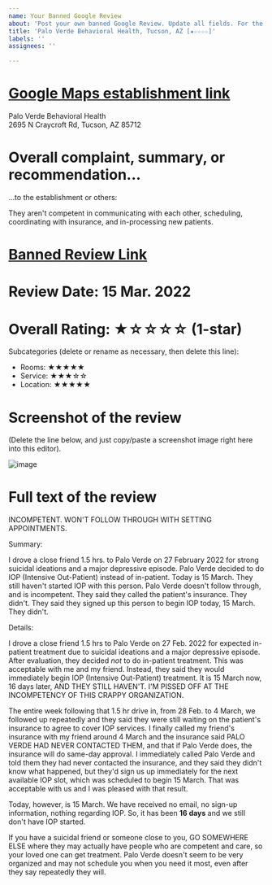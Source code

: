 ```yaml
---
name: Your Banned Google Review
about: 'Post your own banned Google Review. Update all fields. For the title, use "Establishment name, City, State (or country)". For the star rating, copy/paste the characters as needed. Ex: ★★☆☆☆ (2-stars).'
title: 'Palo Verde Behavioral Health, Tucson, AZ [★☆☆☆☆]'
labels: ''
assignees: ''

---
```


# [Google Maps establishment link](https://goo.gl/maps/fGYfTf8Mp9SkwCuN6)

Palo Verde Behavioral Health  
2695 N Craycroft Rd, Tucson, AZ 85712


# Overall complaint, summary, or recommendation...
...to the establishment or others:

They aren't competent in communicating with each other, scheduling, coordinating with insurance, and in-processing new patients.


# [Banned Review Link](https://goo.gl/maps/am9zJfNpE95JA1w98)


# Review Date: 15 Mar. 2022


# Overall Rating: ★☆☆☆☆ (1-star)
Subcategories (delete or rename as necessary, then delete this line):
- Rooms:        ★★★★★
- Service:      ★★★☆☆
- Location:     ★★★★★


# Screenshot of the review
(Delete the line below, and just copy/paste a screenshot image right here into this editor).

![image](https://user-images.githubusercontent.com/6842199/159361882-3120c351-46aa-42fc-ac11-96154378fdbb.png)


# Full text of the review

INCOMPETENT. WON'T FOLLOW THROUGH WITH SETTING APPOINTMENTS.

Summary:

I drove a close friend 1.5 hrs. to Palo Verde on 27 February 2022 for strong suicidal ideations and a major depressive episode. Palo Verde decided to do IOP (Intensive Out-Patient) instead of in-patient. Today is 15 March. They still haven't started IOP with this person. Palo Verde doesn't follow through, and is incompetent. They said they called the patient's insurance. They didn't. They said they signed up this person to begin IOP today, 15 March. They didn't.

Details:

I drove a close friend 1.5 hrs to Palo Verde on 27 Feb. 2022 for expected in-patient treatment due to suicidal ideations and a major depressive episode. After evaluation, they decided *not* to do in-patient treatment. This was acceptable with me and my friend. Instead, they said they would immediately begin IOP (Intensive Out-Patient) treatment. It is 15 March now, 16 days later, AND THEY STILL HAVEN'T. I'M PISSED OFF AT THE INCOMPETENCY OF THIS CRAPPY ORGANIZATION.

The entire week following that 1.5 hr drive in, from 28 Feb. to 4 March, we followed up repeatedly and they said they were still waiting on the patient's insurance to agree to cover IOP services. I finally called my friend's insurance with my friend around 4 March and the insurance said PALO VERDE HAD NEVER CONTACTED THEM, and that if Palo Verde does, the insurance will do same-day approval. I immediately called Palo Verde and told them they had never contacted the insurance, and they said they didn't know what happened, but they'd sign us up immediately for the next available IOP slot, which was scheduled to begin 15 March. That was acceptable with us and I was pleased with that result.

Today, however, is 15 March. We have received no email, no sign-up information, nothing regarding IOP. So, it has been **16 days** and we still don't have IOP started.

If you have a suicidal friend or someone close to you, GO SOMEWHERE ELSE where they may actually have people who are competent and care, so your loved one can get treatment. Palo Verde doesn't seem to be very organized and may not schedule you when you need it most, even after they say repeatedly they will.


